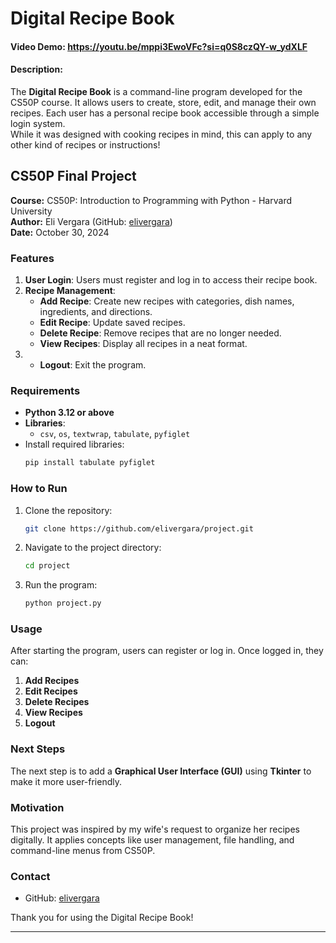 
# Digital Recipe Book
#### Video Demo:  <https://youtu.be/mppi3EwoVFc?si=q0S8czQY-w_ydXLF>
#### Description:
The **Digital Recipe Book** is a command-line program developed for the CS50P course. It allows users to create, store, edit, and manage their own recipes. Each user has a personal recipe book accessible through a simple login system.   
While it was designed with cooking recipes in mind, this can apply to any other kind of recipes or instructions!

## CS50P Final Project

**Course:** CS50P: Introduction to Programming with Python - Harvard University  
**Author:** Eli Vergara (GitHub: [elivergara](https://github.com/elivergara))  
**Date:** October 30, 2024

### Features
1. **User Login**: Users must register and log in to access their recipe book.
2. **Recipe Management**:
   - **Add Recipe**: Create new recipes with categories, dish names, ingredients, and directions.
   - **Edit Recipe**: Update saved recipes.
   - **Delete Recipe**: Remove recipes that are no longer needed.
   - **View Recipes**: Display all recipes in a neat format.
3. - **Logout**: Exit the program.

### Requirements
- **Python 3.12 or above**
- **Libraries**: 
  - `csv`, `os`, `textwrap`, `tabulate`, `pyfiglet`
- Install required libraries:
  ```bash
  pip install tabulate pyfiglet
  ```

### How to Run
1. Clone the repository:
   ```bash
   git clone https://github.com/elivergara/project.git
   ```
2. Navigate to the project directory:
   ```bash
   cd project
   ```
3. Run the program:
   ```bash
   python project.py
   ```

### Usage
After starting the program, users can register or log in. Once logged in, they can:

1. **Add Recipes**
2. **Edit Recipes**
3. **Delete Recipes**
4. **View Recipes**
5. **Logout**


### Next Steps
The next step is to add a **Graphical User Interface (GUI)** using **Tkinter** to make it more user-friendly.

### Motivation
This project was inspired by my wife's request to organize her recipes digitally. It applies concepts like user management, file handling, and command-line menus from CS50P.

### Contact
- GitHub: [elivergara](https://github.com/elivergara)

Thank you for using the Digital Recipe Book!

---
